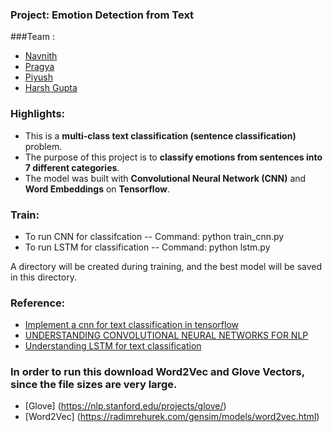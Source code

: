 ### Project: Emotion Detection from Text

###Team :
 - [Navnith](https://github.com/navnith)
 - [Pragya](https://github.com/pragyaarora)
 - [Piyush](https://github.com/piyushghai)
 - [Harsh Gupta](https://github.com/Harsh24893)

### Highlights:

 - This is a **multi-class text classification (sentence classification)** problem.
 - The purpose of this project is to **classify emotions from sentences into 7 different categories**.
 - The model was built with **Convolutional Neural Network (CNN)** and **Word Embeddings** on **Tensorflow**.

### Train:

 - To run CNN for classifcation -- Command: python train_cnn.py
 - To run LSTM for classification -- Command: python lstm.py 
 
 A directory will be created during training, and the best model will be saved in this directory. 


### Reference:
 - [Implement a cnn for text classification in tensorflow](http://www.wildml.com/2015/12/implementing-a-cnn-for-text-classification-in-tensorflow/)
 - [UNDERSTANDING CONVOLUTIONAL NEURAL NETWORKS FOR NLP](http://www.wildml.com/2015/11/understanding-convolutional-neural-networks-for-nlp/)
 - [Understanding LSTM for text classification](https://blog.keras.io/using-pre-trained-word-embeddings-in-a-keras-model.html)
 
 
### In order to run this download Word2Vec and Glove Vectors, since the file sizes are very large.
 - [Glove] (https://nlp.stanford.edu/projects/glove/)
 - [Word2Vec] (https://radimrehurek.com/gensim/models/word2vec.html)
